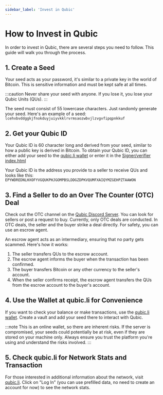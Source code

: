 ```yaml
---
sidebar_label: 'Invest in Qubic'
---
```


# How to Invest in Qubic

In order to invest in Qubic, there are several steps you need to follow. This guide will walk you through the process.

## 1. Create a Seed

Your seed acts as your password, it's similar to a private key in the world of Bitcoin. This is sensitive information and must be kept safe at all times. 

:::caution
Never share your seed with anyone. If you lose it, you lose your Qubic Units (QUs). 
:::

The seed must consist of 55 lowercase characters. Just randomly generate your seed. Here's an example of a seed: `lcehvbvddggkjfnokduyjuiyvkklrvrmsaozwbvjlzvgvfipqpnkkuf` 

## 2. Get your Qubic ID

Your Qubic ID is 60 character long and derived from your seed, similar to how a public key is derived in Bitcoin. To obtain your Qubic ID, you can either add your seed to the [qubic.li wallet](https://wallet.qubic.li/) or enter it in the [Signer/verifier index.html](https://discord.com/channels/768887649540243497/938806734212984853/1064447817197821952)

Your Qubic ID is the address you provide to a seller to receive QUs and looks like this: `EPYWDREDNLHXOFYVGQUKPHJGOMPBSLDDGZDPKVQUMFXAIQYMZGEHPZTAAWON`

## 3. Find a Seller to do an Over The Counter (OTC) Deal

Check out the OTC channel on the [Qubic Discord Server](https://discord.com/channels/768887649540243497/938806734212984853). You can look for sellers or post a request to buy. Currently, only OTC deals are conducted. In OTC deals, the seller and the buyer strike a deal directly. For safety, you can use an escrow agent.

An escrow agent acts as an intermediary, ensuring that no party gets scammed. Here's how it works:

1. The seller transfers QUs to the escrow account.
2. The escrow agent informs the buyer when the transaction has been confirmed.
3. The buyer transfers Bitcoin or any other currency to the seller's account.
4. When the seller confirms receipt, the escrow agent transfers the QUs from the escrow account to the buyer's account.

## 4. Use the Wallet at qubic.li for Convenience

If you want to check your balance or make transactions, use the [qubic.li wallet](https://wallet.qubic.li/). Create a vault and add your seed there to interact with Qubic. 

:::note
This is an online wallet, so there are inherent risks. If the server is compromised, your seeds could potentially be at risk, even if they are stored on your machine only. Always ensure you trust the platform you're using and understand the risks involved.
:::

## 5. Check qubic.li for Network Stats and Transaction

For those interested in additional information about the network, visit [qubic.li](https://app.qubic.li/network/transfers). Click on "Log In" (you can use prefilled data, no need to create an account for now) to see the network stats.
